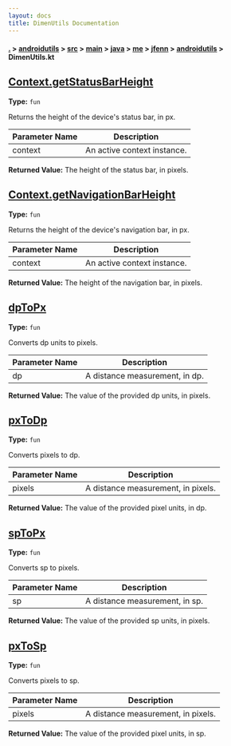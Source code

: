 ```yaml
---
layout: docs
title: DimenUtils Documentation
---
```

#### [.](./../../../../../../../index) > [androidutils](./../../../../../../index) > [src](./../../../../../index) > [main](./../../../../index) > [java](./../../../index) > [me](./../../index) > [jfenn](./../index) > [androidutils](./index) > **DimenUtils.kt**

## [Context.getStatusBarHeight](https://github.com/fennifith/AndroidUtils/blob/master/androidutils/src/main/java/me/jfenn/androidutils/DimenUtils.kt#L7)

**Type:** `fun`

Returns the height of the device's status bar, in px. 





|Parameter Name|Description|
|-----|-----|
|context|An active context instance.|


**Returned Value:**  The height of the status bar, in pixels. 








## [Context.getNavigationBarHeight](https://github.com/fennifith/AndroidUtils/blob/master/androidutils/src/main/java/me/jfenn/androidutils/DimenUtils.kt#L18)

**Type:** `fun`

Returns the height of the device's navigation bar, in px. 





|Parameter Name|Description|
|-----|-----|
|context|An active context instance.|


**Returned Value:**  The height of the navigation bar, in pixels. 








## [dpToPx](https://github.com/fennifith/AndroidUtils/blob/master/androidutils/src/main/java/me/jfenn/androidutils/DimenUtils.kt#L29)

**Type:** `fun`

Converts dp units to pixels. 





|Parameter Name|Description|
|-----|-----|
|dp|A distance measurement, in dp.|


**Returned Value:**  The value of the provided dp units, in pixels. 








## [pxToDp](https://github.com/fennifith/AndroidUtils/blob/master/androidutils/src/main/java/me/jfenn/androidutils/DimenUtils.kt#L39)

**Type:** `fun`

Converts pixels to dp. 





|Parameter Name|Description|
|-----|-----|
|pixels|A distance measurement, in pixels.|


**Returned Value:**  The value of the provided pixel units, in dp. 








## [spToPx](https://github.com/fennifith/AndroidUtils/blob/master/androidutils/src/main/java/me/jfenn/androidutils/DimenUtils.kt#L49)

**Type:** `fun`

Converts sp to pixels. 





|Parameter Name|Description|
|-----|-----|
|sp|A distance measurement, in sp.|


**Returned Value:**  The value of the provided sp units, in pixels. 








## [pxToSp](https://github.com/fennifith/AndroidUtils/blob/master/androidutils/src/main/java/me/jfenn/androidutils/DimenUtils.kt#L59)

**Type:** `fun`

Converts pixels to sp. 





|Parameter Name|Description|
|-----|-----|
|pixels|A distance measurement, in pixels.|


**Returned Value:**  The value of the provided pixel units, in sp. 








